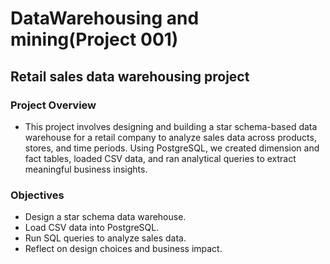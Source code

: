 # DataWarehousing and mining(Project 001)
## Retail sales data warehousing project
### Project Overview
- This project involves designing and building a star schema-based data warehouse for a retail company to analyze sales data across products, stores, and time periods. Using PostgreSQL, we created dimension and fact tables, loaded CSV data, and ran analytical queries to extract meaningful business insights.

### Objectives
- Design a star schema data warehouse.
- Load CSV data into PostgreSQL.
- Run SQL queries to analyze sales data.
- Reflect on design choices and business impact.


